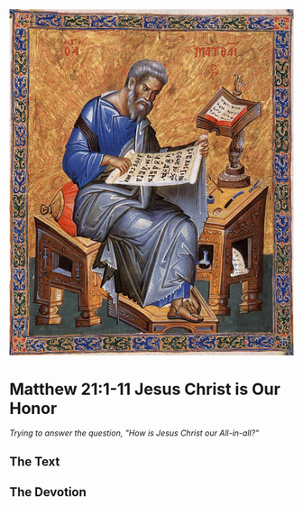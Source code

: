 <img class="intro-right" src="../images/art-matthew.jpg">

# Matthew 21:1-11 Jesus Christ is Our Honor

*Trying to answer the question, "How is Jesus Christ our All-in-all?"*

## The Text

## The Devotion